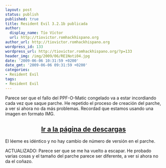 ```yaml
---
layout: post
status: publish
published: true
title: Resident Evil 3.2.1b publicada
author:
  display_name: Tío Víctor
  url: http://tiovictor.romhackhispano.org
author_url: http://tiovictor.romhackhispano.org
wordpress_id: 133
wordpress_url: http://tiovictor.romhackhispano.org/?p=133
header_img: /img/2009/06/RE1Noti04.jpg
date: '2009-06-06 10:31:59 +0200'
date_gmt: '2009-06-06 09:31:59 +0200'
categories:
- Resident Evil
tags:
- Resident Evil
---
```

Parece ser que el fallo del PPF-O-Matic congelado va a estar incordiando cada vez 
que saque parche. He repetido el proceso de creación del parche, a ver si ahora no da 
más problemas. Recordad que estamos usando una imagen en formato IMG.

<h2 style="text-align: center;"><strong><a href="http://tiovictor.romhackhispano.org/resident-evil-directors-cut/">Ir a la página de descargas</a></strong></h2>

El léeme es idéntico y no hay cambio de número de versión en el parche.

ACTUALIZADO: Parece ser que se me ha vuelto a escapar. He probado varias cosas y el 
tamaño del parche parece ser diferente, a ver si ahora no da el coñazo.
